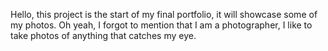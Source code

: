 Hello, this project is the start of my final portfolio, it will showcase some of my photos. Oh yeah, I forgot to mention that I am a photographer, I like to  take photos of anything that catches my eye.
